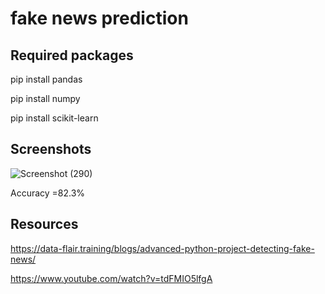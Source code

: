 # fake news prediction

## Required packages

pip install pandas

pip install numpy

pip install scikit-learn

## Screenshots 
![Screenshot (290)](https://user-images.githubusercontent.com/31856332/120230906-e7bbcb00-c26d-11eb-8156-2ce86b25e460.png)

Accuracy =82.3%

## Resources

https://data-flair.training/blogs/advanced-python-project-detecting-fake-news/

https://www.youtube.com/watch?v=tdFMIO5lfgA
